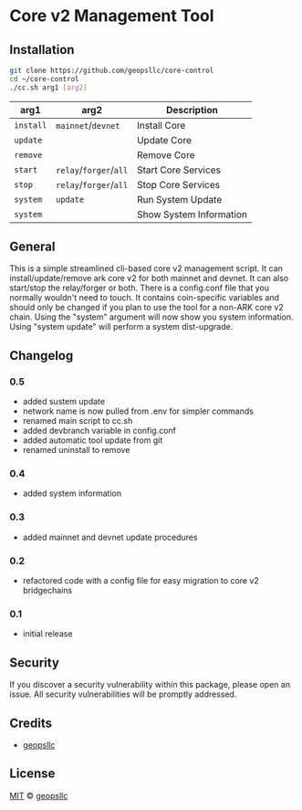 # Core v2 Management Tool

## Installation

```sh
git clone https://github.com/geopsllc/core-control
cd ~/core-control
./cc.sh arg1 [arg2]
```

| arg1 | arg2 | Description |
| --- | --- | --- |
| `install` | `mainnet`/`devnet` | Install Core |
| `update` | | Update Core |
| `remove` | | Remove Core |
| `start` | `relay`/`forger`/`all` | Start Core Services |
| `stop` | `relay`/`forger`/`all` | Stop Core Services |
| `system` | `update` | Run System Update |
| `system` | | Show System Information |

## General
This is a simple streamlined cli-based core v2 management script. It can install/update/remove ark core v2 for both mainnet and 
devnet. It can also start/stop the relay/forger or both. There is a config.conf file that you normally wouldn't need to touch.
It contains coin-specific variables and should only be changed if you plan to use the tool for a non-ARK core v2 chain.
Using the "system" argument will now show you system information. Using "system update" will perform a system dist-upgrade.

## Changelog

### 0.5
- added sustem update
- network name is now pulled from .env for simpler commands
- renamed main script to cc.sh
- added devbranch variable in config.conf
- added automatic tool update from git
- renamed uninstall to remove

### 0.4
- added system information

### 0.3
- added mainnet and devnet update procedures

### 0.2
- refactored code with a config file for easy migration to core v2 bridgechains

### 0.1
- initial release

## Security

If you discover a security vulnerability within this package, please open an issue. All security vulnerabilities will be promptly addressed.

## Credits

- [geopsllc](https://github.com/geopsllc)

## License

[MIT](LICENSE) © [geopsllc](https://github.com/geopsllc)
